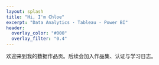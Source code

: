 ```yaml
---
layout: splash
title: "Hi, I'm Chloe"
excerpt: "Data Analytics · Tableau · Power BI"
header:
  overlay_color: "#000"
  overlay_filter: "0.4"
---
```

欢迎来到我的数据作品页。后续会加入作品集、认证与学习日志。
